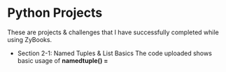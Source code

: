 # Python Projects
These are projects & challenges that I have successfully completed while using ZyBooks. 

- Section 2-1: Named Tuples & List Basics
The code uploaded shows basic usage of **namedtuple() =**
